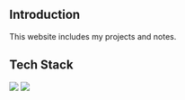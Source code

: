 ## Introduction

This website includes my projects and notes.

## Tech Stack

![](https://img.shields.io/badge/docusaurus-3ECC5F?style=for-the-badge&logo=docusaurus&logoColor=white)
![](https://img.shields.io/badge/GitHub_Actions-2088FF?style=for-the-badge&logo=github-actions&logoColor=white)
